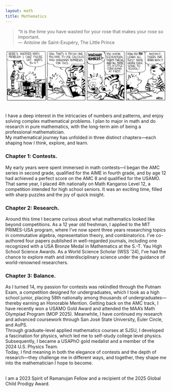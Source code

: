 ```yaml
---
layout: math
title: Mathematics
---
```

> “It is the time you have wasted for your rose that makes your rose so important. <br>
&mdash; Antoine de Saint-Exupéry, The Little Prince

![ch-math](images/ch4.png)

<br>
I have a deep interest in the intricacies of numbers and patterns, and enjoy solving complex mathematical problems. I plan to major in math and do research in pure mathematics, with the long-term aim of being a professional mathematician. 

<br>
My mathematical journey has unfolded in three distinct chapters&mdash;each shaping how I think, explore, and learn.

### Chapter 1: Contests.
My early years were spent immersed in math contests&mdash;I began the AMC series in second grade, qualified for the AIME in fourth grade, and by age 12 had achieved a 
perfect score on the AMC 8 and qualified for the USAMO. That same year, I placed 4th nationally on Math Kangaroo Level 12, a competition intended for high school seniors.
It was an exciting time, filled with sharp puzzles and the joy of quick insight.

### Chapter 2: Research.
Around this time I became curious about what mathematics looked like beyond competitions. As a 12 year old freshman, I applied to the MIT PRIMES-USA program, where 
I’ve now spent three years researching topics in commutative algebra, representation theory, and combinatorics. I’ve co-authored four papers published in well-regarded journals, 
including one recognized with a USA Bronze Medal in Mathematics at the S.-T. Yau High School Science Awards. As a World Science Scholar (WSS ’24), I’ve had the chance to explore math and interdisciplinary science under the guidance of world-renowned researchers.

### Chapter 3: Balance.
As I turned 14, my passion for contests was rekindled through the Putnam Exam, a competition designed for undergraduates, which I took as a high school junior, placing 58th nationally among thousands of undergraduates&mdash;thereby earning an Honorable Mention. Getting back on the AMC track, I have recently won a USAMO Gold Award and attended the MAA’s Math Olympiad Program (MOP 2025). Meanwhile, I have continued my research and advanced coursework through San José State University, Euler Circle, and AoPS. 
<br>
Through  graduate-level applied mathematics courses at SJSU, I developed a fascination for physics, which led me to self-study college level physics. Subsequently, I became a USAPhO gold medalist and a member of the 2024 U.S. Physics Team. 
<br>
Today, I find meaning in both the elegance of contests and the depth of research&mdash;they challenge me in different ways, and together, they shape me into the mathematician I hope to become.

<br>
I am a 2023 Spirit of Ramanujan Fellow and a recipient of the 2025 Global Child Prodigy Award. 




